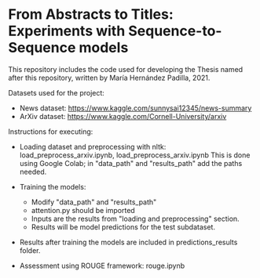 # From Abstracts to Titles: Experiments with Sequence-to-Sequence models
This repository includes the code used for developing the Thesis named after this repository, written by María Hernández Padilla, 2021.

Datasets used for the project:
- News dataset: https://www.kaggle.com/sunnysai12345/news-summary 
- ArXiv dataset: https://www.kaggle.com/Cornell-University/arxiv



Instructions for executing:

- Loading dataset and preprocessing with nltk: load_preprocess_arxiv.ipynb, load_preprocess_arxiv.ipynb
  This is done using Google Colab; in "data_path" and "results_path" add the paths needed.
  
  
- Training the models: 
    - Modify "data_path" and "results_path"
    - attention.py should be imported
    - Inputs are the results from "loading and preprocessing" section.
    - Results will be model predictions for the test subdataset.
  
  
- Results after training the models are included in predictions_results folder.
- Assessment using ROUGE framework: rouge.ipynb
